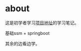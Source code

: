 # about



这是初学者学习[项目地址](https://github.com/macrozheng/mall-learning)的学习笔记。

基础ssm + springboot

其余的边看边学。
